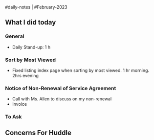 #daily-notes | #February-2023

## What I did today


### General

- Daily Stand-up: 1 h

### Sort by Most Viewed

- Fixed listing index page when sorting by most viewed. 1 hr morning. 2hrs evening

### Notice of Non-Renewal of Service Agreement
- Call with Ms. Allen to discuss on my non-renewal
- Invoice

### To Ask


## Concerns For Huddle


